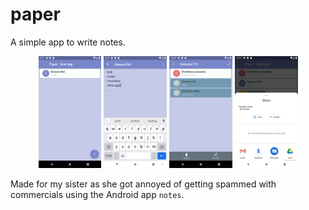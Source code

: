 # paper

A simple app to write notes.

<p align="center" width="100%">
<img src="assets/home.png" width="20%"> <img src="assets/edit.png" width="20%"> <img src="assets/select.png" width="20%"> <img src="assets/share.png" width="20%">
</p>

Made for my sister as she got annoyed of getting spammed with
commercials using the Android app `notes`.


